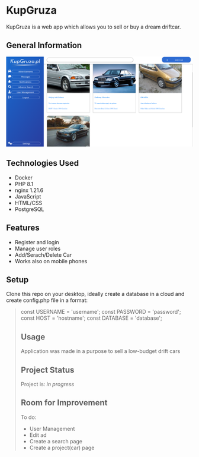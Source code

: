 # KupGruza
KupGruza is a web app which allows you to sell or buy a dream driftcar.
<!-- > Live demo [_here_](https://www.example.com). To be linked. -->


## General Information
![Example screenshot](/public/img/readmescreenshot.png)


## Technologies Used
- Docker
- PHP 8.1
- nginx 1.21.6
- JavaScript
- HTML/CSS
- PostgreSQL


## Features
- Register and login
- Manage user roles
- Add/Serach/Delete Car
- Works also on mobile phones




## Setup
Clone this repo on your desktop, ideally create a database in a cloud and create config.php file in a format:
> <?php

const USERNAME = 'username';
const PASSWORD = 'password';
const HOST = 'hostname';
const DATABASE = 'database';


## Usage
Application was made in a purpose to sell a low-budget drift cars


## Project Status
Project is: _in progress_ 


## Room for Improvement
To do:
- User Management
- Edit ad
- Create a search page
- Create a project(car) page



